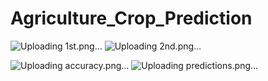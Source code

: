 # Agriculture_Crop_Prediction
![Uploading 1st.png…]()
![Uploading 2nd.png…]()

![Uploading accuracy.png…]()
![Uploading predictions.png…]()
